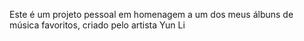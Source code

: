 Este é um projeto pessoal em homenagem a um dos meus álbuns de música favoritos, criado pelo artista Yun Li
